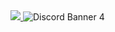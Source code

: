 <a href="https://top.gg/bot/650691698409734151">
  <img src="https://top.gg/api/widget/650691698409734151.svg">
</a>

<img src="https://discordapp.com/api/guilds/298954459172700181/widget.png?style=banner4" alt="Discord Banner 4" href="https://discord.gg/euTdctganf"/>


